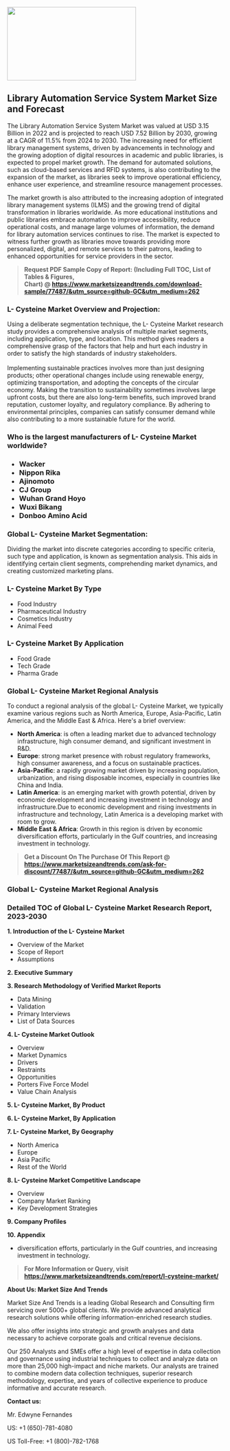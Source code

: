 <p><img class="alignnone size-medium wp-image-20088" src="https://ffe5etoiles.com/wp-content/uploads/2024/12/MST1-300x171.png" alt="" width="300" height="171" /></p><h2>Library Automation Service System Market Size and Forecast</h2><p>The Library Automation Service System Market was valued at USD 3.15 Billion in 2022 and is projected to reach USD 7.52 Billion by 2030, growing at a CAGR of 11.5% from 2024 to 2030. The increasing need for efficient library management systems, driven by advancements in technology and the growing adoption of digital resources in academic and public libraries, is expected to propel market growth. The demand for automated solutions, such as cloud-based services and RFID systems, is also contributing to the expansion of the market, as libraries seek to improve operational efficiency, enhance user experience, and streamline resource management processes.</p><p>The market growth is also attributed to the increasing adoption of integrated library management systems (ILMS) and the growing trend of digital transformation in libraries worldwide. As more educational institutions and public libraries embrace automation to improve accessibility, reduce operational costs, and manage large volumes of information, the demand for library automation services continues to rise. The market is expected to witness further growth as libraries move towards providing more personalized, digital, and remote services to their patrons, leading to enhanced opportunities for service providers in the sector.</p></p><blockquote id="" class=""><strong>Request PDF Sample Copy of Report: (Including Full TOC, List of Tables &amp; Figures, Chart)&nbsp;@&nbsp;<strong><a href="https://www.marketsizeandtrends.com/download-sample/77487/&utm_source=github-GC&utm_medium=262" target="_blank">https://www.marketsizeandtrends.com/download-sample/77487/&utm_source=github-GC&utm_medium=262</a></strong></strong></blockquote><h3 id="" class="">L- Cysteine Market&nbsp;Overview and Projection:</h3><p id="" class="">Using a deliberate segmentation technique, the L- Cysteine Market research study provides a comprehensive analysis of multiple market segments, including application, type, and location. This method gives readers a comprehensive grasp of the factors that help and hurt each industry in order to satisfy the high standards of industry stakeholders. <br /> <br />Implementing sustainable practices involves more than just designing products; other operational changes include using renewable energy, optimizing transportation, and adopting the concepts of the circular economy. Making the transition to sustainability sometimes involves large upfront costs, but there are also long-term benefits, such improved brand reputation, customer loyalty, and regulatory compliance. By adhering to environmental principles, companies can satisfy consumer demand while also contributing to a more sustainable future for the world.</p><h3 id="" class="">Who is the largest manufacturers of&nbsp;L- Cysteine Market worldwide?</h3><h3 class=""><p><ul><li>Wacker </li><li> Nippon Rika </li><li> Ajinomoto </li><li> CJ Group </li><li> Wuhan Grand Hoyo </li><li> Wuxi Bikang </li><li> Donboo Amino Acid</li></ul></p></h3><h3 id="" class="">Global&nbsp;L- Cysteine Market Segmentation:</h3><p id="" class="">Dividing the market into discrete categories according to specific criteria, such type and application, is known as segmentation analysis. This aids in identifying certain client segments, comprehending market dynamics, and creating customized marketing plans.</p><h3 id="" class="">L- Cysteine Market&nbsp;By Type</h3><p><p><ul><li>Food Industry </li><li> Pharmaceutical Industry </li><li> Cosmetics Industry </li><li> Animal Feed</p></li></ul></p></p><h3 id="" class="">L- Cysteine Market&nbsp;By Application</h3><p class=""><p><ul><li>Food Grade </li><li> Tech Grade </li><li> Pharma Grade</li></ul></p></p><h3 id="" class="">Global L- Cysteine Market Regional Analysis</h3><p id="" class="">To conduct a regional analysis of the global L- Cysteine Market, we typically examine various regions such as North America, Europe, Asia-Pacific, Latin America, and the Middle East &amp; Africa. Here's a brief overview:</p><ul><li><strong>North America</strong>: is often a leading market due to advanced technology infrastructure, high consumer demand, and significant investment in R&amp;D.</li><li><strong>Europe</strong>: strong market presence with robust regulatory frameworks, high consumer awareness, and a focus on sustainable practices.</li><li><strong>Asia-Pacific</strong>: a rapidly growing market driven by increasing population, urbanization, and rising disposable incomes, especially in countries like China and India.</li><li><strong>Latin America</strong>: is an emerging market with growth potential, driven by economic development and increasing investment in technology and infrastructure.Due to economic development and rising investments in infrastructure and technology, Latin America is a developing market with room to grow.</li><li><strong>Middle East &amp; Africa</strong>: Growth in this region is driven by economic diversification efforts, particularly in the Gulf countries, and increasing investment in technology.</li></ul><blockquote id="" class=""><strong>Get a Discount On The Purchase Of This Report @ <strong><a href="https://www.marketsizeandtrends.com/ask-for-discount/77487/&utm_source=github-GC&utm_medium=262" target="_blank">https://www.marketsizeandtrends.com/ask-for-discount/77487/&utm_source=github-GC&utm_medium=262</a></strong></strong></blockquote><h3 id="" class="">Global L- Cysteine Market Regional Analysis</h3><h3 id="" class="">Detailed TOC of Global L- Cysteine Market Research Report, 2023-2030</h3><p id="" class=""><strong>1. Introduction of the L- Cysteine Market</strong></p><ul><li>Overview of the Market</li><li>Scope of Report</li><li>Assumptions</li></ul><p id="" class=""><strong>2. Executive Summary</strong></p><p id="" class=""><strong>3. Research Methodology of Verified Market Reports</strong></p><ul><li>Data Mining</li><li>Validation</li><li>Primary Interviews</li><li>List of Data Sources</li></ul><p id="" class=""><strong>4. L- Cysteine Market Outlook</strong></p><ul><li>Overview</li><li>Market Dynamics</li><li>Drivers</li><li>Restraints</li><li>Opportunities</li><li>Porters Five Force Model</li><li>Value Chain Analysis</li></ul><p id="" class=""><strong>5. L- Cysteine Market, By Product</strong></p><p id="" class=""><strong>6. L- Cysteine Market, By Application</strong></p><p id="" class=""><strong>7. L- Cysteine Market, By Geography</strong></p><ul><li>North America</li><li>Europe</li><li>Asia Pacific</li><li>Rest of the World</li></ul><p id="" class=""><strong>8. L- Cysteine Market Competitive Landscape</strong></p><ul><li>Overview</li><li>Company Market Ranking</li><li>Key Development Strategies</li></ul><p id="" class=""><strong>9. Company Profiles</strong></p><p id="" class=""><strong>10. Appendix</strong></p><ul><li>diversification efforts, particularly in the Gulf countries, and increasing investment in technology.</li></ul><blockquote id="" class=""><strong>For More Information or Query, visit <strong><strong><a href="https://www.marketsizeandtrends.com/report/l-cysteine-market/" target="_blank">https://www.marketsizeandtrends.com/report/l-cysteine-market/</a></strong></strong></strong></blockquote><p id="" class=""><strong>About Us: Market Size And Trends</strong></p><p id="" class="">Market Size And Trends is a leading Global Research and Consulting firm servicing over 5000+ global clients. We provide advanced analytical research solutions while offering information-enriched research studies.</p><p id="" class="">We also offer insights into strategic and growth analyses and data necessary to achieve corporate goals and critical revenue decisions.</p><p id="" class="">Our 250 Analysts and SMEs offer a high level of expertise in data collection and governance using industrial techniques to collect and analyze data on more than 25,000 high-impact and niche markets. Our analysts are trained to combine modern data collection techniques, superior research methodology, expertise, and years of collective experience to produce informative and accurate research.</p><p id="" class=""><strong>Contact us:</strong></p><p id="" class="">Mr. Edwyne Fernandes</p><p id="" class="">US: +1 (650)-781-4080</p><p id="" class="">US Toll-Free: +1 (800)-782-1768</p>
